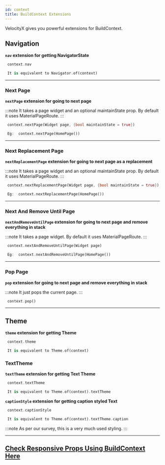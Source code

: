 ```yaml
---
id: context
title: BuildContext Extensions
---
```


VelocityX gives you powerful extensions for BuildContext.

## Navigation

**`nav` extension for getting NavigatorState**

```dart
 context.nav

 It is equivalent to Navigator.of(context)
```

---

### Next Page

**`nextPage` extension for going to next page**

:::note
It takes a page widget and an optional maintainState prop. By default it uses MaterialPageRoute.
:::

```dart
 context.nextPage(Widget page, {bool maintainState = true})

 Eg:  context.nextPage(HomePage())

```

---

### Next Replacement Page

**`nextReplacementPage` extension for going to next page as a replacement**

:::note
It takes a page widget and an optional maintainState prop. By default it uses MaterialPageRoute.
:::

```dart
 context.nextReplacementPage(Widget page, {bool maintainState = true})

 Eg:  context.nextReplacementPage(HomePage())

```

---

### Next And Remove Until Page

**`nextAndRemoveUntilPage` extension for going to next page and remove everything in stack**

:::note
It takes a page widget. By default it uses MaterialPageRoute.
:::

```dart
 context.nextAndRemoveUntilPage(Widget page)

 Eg:  context.nextAndRemoveUntilPage(HomePage())

```

---

### Pop Page

**`pop` extension for going to next page and remove everything in stack**

:::note
It just pops the current page.
:::

```dart
 context.pop()

```

---

## Theme

**`theme` extension for getting Theme**

```dart
 context.theme

 It is equivalent to Theme.of(context)
```

### TextTheme

**`textTheme` extension for getting Text Theme**

```dart
 context.textTheme

 It is equivalent to Theme.of(context).textTheme
```

**`captionStyle` extension for getting caption styled Text**

```dart
 context.captionStyle

 It is equivalent to Theme.of(context).textTheme.caption
```

:::note
As per our survey, this is a very much used styling.
:::

---

## [Check Responsive Props Using BuildContext Here](/responsive.md)
